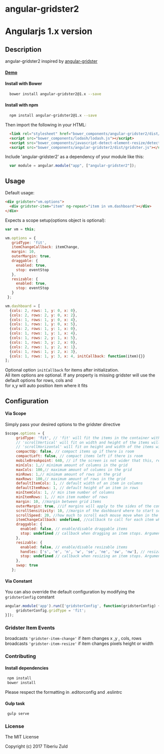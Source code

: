 angular-gridster2
==============
# Angularjs 1.x version
 
## Description
 
angular-gridster2 inspired by [angular-gridster](https://github.com/ManifestWebDesign/angular-gridster) 
 
#### [Demo](http://tiberiuzuld.github.io/angular-gridster2/angularjs)
 
#### Install with Bower
```bash
  bower install angular-gridster2@1.x --save
```
#### Install with npm
```bash
  npm install angular-gridster2@1.x --save
```

Then import the following in your HTML:

```html
  <link rel="stylesheet" href="bower_components/angular-gridster2/dist/gridster.css"/>
  <script src="bower_components/lodash/lodash.js"></script>
  <script src="bower_components/javascript-detect-element-resize/detect-element-resize.js"></script>
  <script src="bower_components/angular-gridster2/dist/gridster.js"></script>
```

Include 'angular-gridster2' as a dependency of your module like this:
```JavaScript
  var module = angular.module("app", ["angular-gridster2"]);
```

## Usage

Default usage:

```html
<div gridster="vm.options">
  <div gridster-item="item" ng-repeat="item in vm.dashboard"></div>
</div>
```
Expects a scope setup(options object is optional):
```JavaScript
var vm = this;

vm.options = {
   gridType: 'fit',
   itemChangeCallback: itemChange,
   margin: 10,
   outerMargin: true,
   draggable: {
     enabled: true,
     stop: eventStop
   },
   resizable: {
     enabled: true,
     stop: eventStop
   }
 };

vm.dashboard = [
  {cols: 2, rows: 1, y: 0, x: 0},
  {cols: 2, rows: 2, y: 0, x: 2},
  {cols: 1, rows: 1, y: 0, x: 4},
  {cols: 1, rows: 1, y: 0, x: 5},
  {cols: 2, rows: 1, y: 1, x: 0},
  {cols: 1, rows: 1, y: 1, x: 4},
  {cols: 1, rows: 2, y: 1, x: 5},
  {cols: 1, rows: 3, y: 2, x: 0},
  {cols: 2, rows: 1, y: 2, x: 1},
  {cols: 1, rows: 1, y: 2, x: 3},
  {cols: 1, rows: 1, y: 3, x: 4, initCallback: function(item){}}
];
```

Optional option ```initCallback``` for items after initialization.   
All item options are optional. If any property is missing gridster will use the default options for rows, cols and   
for x,y will auto position item where it fits

## Configuration

#### Via Scope
Simply pass your desired options to the gridster directive

```JavaScript
$scope.options = {
     gridType: 'fit', // 'fit' will fit the items in the container without scroll;
     // 'scrollVertical' will fit on width and height of the items will be the same as the width
     // 'scrollHorizontal' will fit on height and width of the items will be the same as the height
     compactUp: false, // compact items up if there is room
     compactLeft: false, // compact items left if there is room
     mobileBreakpoint: 640, // if the screen is not wider that this, remove the grid layout and stack the items
     minCols: 1,// minimum amount of columns in the grid
     maxCols: 100,// maximum amount of columns in the grid
     minRows: 1,// minimum amount of rows in the grid
     maxRows: 100,// maximum amount of rows in the grid
     defaultItemCols: 1, // default width of an item in columns
     defaultItemRows: 1, // default height of an item in rows
     minItemCols: 1, // min item number of columns
     minItemRows: 1, // min item number of rows
     margin: 10, //margin between grid items
     outerMargin: true, //if margins will apply to the sides of the container
     scrollSensitivity: 10, //margin of the dashboard where to start scrolling
     scrollSpeed: 20, //how much to scroll each mouse move when in the scrollSensitivity zone
     itemChangeCallback: undefined, //callback to call for each item when is changes x, y, rows, cols. Arguments:gridsterItem, scope
     draggable: {
       enabled: false, // enable/disable draggable items
       stop: undefined // callback when dragging an item stops. Arguments: gridsterItem, scope
     },
     resizable: {
       enabled: false, // enable/disable resizable items
       handles: ['s', 'e', 'n', 'w', 'se', 'ne', 'sw', 'nw'], // resizable edges of an item
       stop: undefined // callback when resizing an item stops. Arguments: gridsterItem, scope
     },
     swap: true
   };
```

#### Via Constant
You can also override the default configuration by modifying the ```gridsterConfig``` constant

```js
angular.module('app').run(['gridsterConfig', function(gridsterConfig) {
	 gridsterConfig.gridType = 'fit';
}]);
```

### Gridster Item Events

broadcasts ```'gridster-item-change'``` if item changes x ,y , cols, rows  
broadcasts ```'gridster-item-resize'``` if item changes pixels height or width

### Contributing

#### Install dependencies
```bash
 npm install
 bower install
```

Please respect the formatting in .editorconfig and .eslintrc

#### Gulp task
```bash
 gulp serve
```

### License
 The MIT License
 
 Copyright (c) 2017 Tiberiu Zuld
